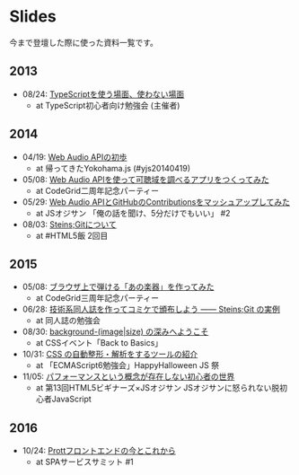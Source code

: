 Slides
============

今まで登壇した際に使った資料一覧です。

2013
------------

- 08/24: [TypeScriptを使う場面、使わない場面](http://kubosho.github.io/s/tsbeginner/index.html)
  - at TypeScript初心者向け勉強会 (主催者)

2014
------------

- 04/19: [Web Audio APIの初歩](http://www.slideshare.net/kubosho/web-audio-api-33705589)
  - at 帰ってきたYokohama.js (#yjs20140419)
- 05/08: [Web Audio APIを使って可聴域を調べるアプリをつくってみた](http://www.slideshare.net/kubosho/web-audio-api-34440311)
  - at CodeGrid二周年記念パーティー
- 05/29: [Web Audio APIとGitHubのContributionsをマッシュアップしてみた](http://www.slideshare.net/kubosho/web-audio-apigithubcontributions)
  - at JSオジサン 「俺の話を聞け、5分だけでもいい」 #2
- 08/03: [Steins;Gitについて](http://www.slideshare.net/kubosho/steinsgit)
  - at #HTML5飯 2回目

2015
------------

- 05/08: [ブラウザ上で弾ける「あの楽器」を作ってみた](https://speakerdeck.com/kubosho/burauzashang-dedan-keru-afalsele-qi-wozuo-tutemita)
  - at CodeGrid三周年記念パーティー
- 06/28: [技術系同人誌を作ってコミケで頒布しよう ―― Steins;Git の実例](http://www.slideshare.net/kubosho/06-28howtomakethetechdoujinshi)
  - at 同人誌の勉強会
- 08/30: [background-(image|size) の深みへようこそ](http://www.slideshare.net/kubosho/backgroundimagesize)
  - at CSSイベント「Back to Basics」
- 10/31: [CSS の自動整形・解析をするツールの紹介](https://kubosho.github.io/s/2015/1031-happyhalloween-js/#/)
  - at 「ECMAScript6勉強会」HappyHalloween JS 祭
- 11/05: [パフォーマンスという概念が存在しない初心者の世界](https://kubosho.github.io/s/2015/1105-html5beginners/#/)
  - at 第13回HTML5ビギナーズ×JSオジサン JSオジサンに怒られない脱初心者JavaScript
  
2016
------------

- 10/24: [Prottフロントエンドの今とこれから](https://speakerdeck.com/kubosho/protthurontoendofalseimatokorekara)
  - at SPAサービスサミット #1

